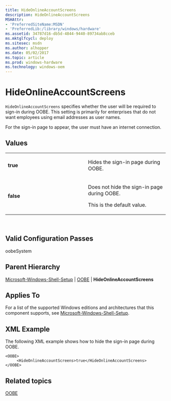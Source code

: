 ```yaml
---
title: HideOnlineAccountScreens
description: HideOnlineAccountScreens
MSHAttr:
- 'PreferredSiteName:MSDN'
- 'PreferredLib:/library/windows/hardware'
ms.assetid: 34787d16-db5d-4844-9440-89734ab8cceb
ms.mktglfcycl: deploy
ms.sitesec: msdn
ms.author: alhopper
ms.date: 05/02/2017
ms.topic: article
ms.prod: windows-hardware
ms.technology: windows-oem
---
```


# HideOnlineAccountScreens


`HideOnlineAccountScreens` specifies whether the user will be required to sign-in during OOBE. This setting is primarily for enterprises that do not want employees using email addresses as user names.

For the sign-in page to appear, the user must have an internet connection.

## Values


<table>
<colgroup>
<col width="50%" />
<col width="50%" />
</colgroup>
<tbody>
<tr class="odd">
<td><p><strong>true</strong></p></td>
<td><p>Hides the sign-in page during OOBE.</p></td>
</tr>
<tr class="even">
<td><p><strong>false</strong></p></td>
<td><p>Does not hide the sign-in page during OOBE.</p>
<p>This is the default value.</p></td>
</tr>
</tbody>
</table>

 

## Valid Configuration Passes


oobeSystem

## Parent Hierarchy


[Microsoft-Windows-Shell-Setup](microsoft-windows-shell-setup.md) | [OOBE](microsoft-windows-shell-setup-oobe.md) | **HideOnlineAccountScreens**

## Applies To


For a list of the supported Windows editions and architectures that this component supports, see [Microsoft-Windows-Shell-Setup](microsoft-windows-shell-setup.md).

## XML Example


The following XML example shows how to hide the sign-in page during OOBE.

``` syntax
<OOBE>
     <HideOnlineAccountScreens>true</HideOnlineAccountScreens>
</OOBE>
```

## Related topics


[OOBE](microsoft-windows-shell-setup-oobe.md)

 

 







